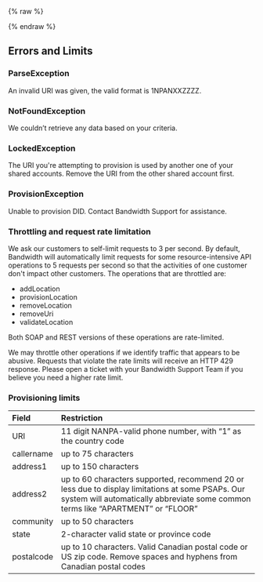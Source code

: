 {% raw %}
<section class="emergencyServicesAbout">
{% endraw %}

# Errors and Limits

### ParseException
An invalid URI was given, the valid format is 1NPANXXZZZZ.  

### NotFoundException
We couldn’t retrieve any data based on your criteria.

### LockedException
The URI you're attempting to provision is used by another one of your shared accounts. Remove the URI from the other shared account first.

### ProvisionException
Unable to provision DID. Contact Bandwidth Support for assistance.

### Throttling and request rate limitation

We ask our customers to self-limit requests to 3 per second. By default, Bandwidth will automatically limit requests for some resource-intensive API operations to 5 requests per second so that the activities of one customer don't impact other customers. The operations that are throttled are:

* addLocation
* provisionLocation
* removeLocation
* removeUri
* validateLocation

Both SOAP and REST versions of these operations are rate-limited.

We may throttle other operations if we identify traffic that appears to be abusive. Requests that violate the rate limits will receive an HTTP 429 response. Please open a ticket with your Bandwidth Support Team if you believe you need a higher rate limit.

### Provisioning limits
| Field | Restriction |
|:------|:------------|
| URI | 11 digit NANPA-valid phone number, with “1” as the country code |
| callername | up to 75 characters |
| address1 | up to 150 characters |
| address2 |up to 60 characters supported, recommend 20 or less due to display limitations at some PSAPs. Our system will automatically abbreviate some common terms like “APARTMENT” or “FLOOR” |
| community | up to 50 characters |
| state | 2-character valid state or province code |
| postalcode | up to 10 characters. Valid Canadian postal code or US zip code. Remove spaces and hyphens from Canadian postal codes |
